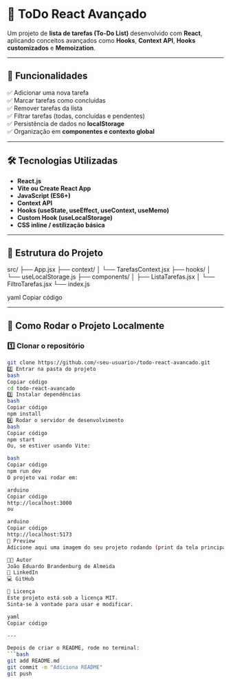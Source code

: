 # 🧠 ToDo React Avançado

Um projeto de **lista de tarefas (To-Do List)** desenvolvido com **React**, aplicando conceitos avançados como **Hooks**, **Context API**, **Hooks customizados** e **Memoization**.

---

## 🚀 Funcionalidades

✅ Adicionar uma nova tarefa  
✅ Marcar tarefas como concluídas  
✅ Remover tarefas da lista  
✅ Filtrar tarefas (todas, concluídas e pendentes)  
✅ Persistência de dados no **localStorage**  
✅ Organização em **componentes e contexto global**

---

## 🛠️ Tecnologias Utilizadas

- **React.js**
- **Vite ou Create React App**
- **JavaScript (ES6+)**
- **Context API**
- **Hooks (useState, useEffect, useContext, useMemo)**
- **Custom Hook (useLocalStorage)**
- **CSS inline / estilização básica**

---

## 📂 Estrutura do Projeto

src/
├── App.jsx
├── context/
│ └── TarefasContext.jsx
├── hooks/
│ └── useLocalStorage.js
├── components/
│ ├── ListaTarefas.jsx
│ └── FiltroTarefas.jsx
└── index.js

yaml
Copiar código

---

## 🧩 Como Rodar o Projeto Localmente

### 1️⃣ Clonar o repositório
```bash
git clone https://github.com/<seu-usuario>/todo-react-avancado.git
2️⃣ Entrar na pasta do projeto
bash
Copiar código
cd todo-react-avancado
3️⃣ Instalar dependências
bash
Copiar código
npm install
4️⃣ Rodar o servidor de desenvolvimento
bash
Copiar código
npm start
Ou, se estiver usando Vite:

bash
Copiar código
npm run dev
O projeto vai rodar em:

arduino
Copiar código
http://localhost:3000
ou

arduino
Copiar código
http://localhost:5173
📸 Preview
Adicione aqui uma imagem do seu projeto rodando (print da tela principal).

👨‍💻 Autor
João Eduardo Brandenburg de Almeida
📎 LinkedIn
💻 GitHub

📝 Licença
Este projeto está sob a licença MIT.
Sinta-se à vontade para usar e modificar.

yaml
Copiar código

---

Depois de criar o README, rode no terminal:
```bash
git add README.md
git commit -m "Adiciona README"
git push